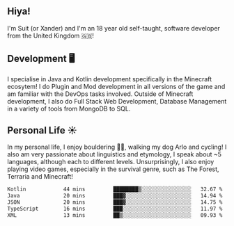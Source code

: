 ## Hiya! 
I'm Suit (or Xander) and I'm an 18 year old self-taught, software developer from the United Kingdom 🇬🇧!

Development 🖥️
---
I specialise in Java and Kotlin development specifically in the Minecraft ecosytem! 
I do Plugin and Mod development in all versions of the game and am familiar with the DevOps tasks involved.
Outside of Minecraft development, I also do Full Stack Web Development, Database Management in a variety of tools from MongoDB to SQL.

Personal Life ☀️
---
In my personal life, I enjoy bouldering 🧗‍♂️, walking my dog Arlo and cycling! I also am very passionate about linguistics and etymology, I speak about ~5 languages, although each to different levels. 
Unsurprisingly, I also enjoy playing video games, especially in the survival genre, such as The Forest, Terraria and Minecraft!
<!--START_SECTION:waka-->

```txt
Kotlin            44 mins         ████████▒░░░░░░░░░░░░░░░░   32.67 %
Java              20 mins         ███▓░░░░░░░░░░░░░░░░░░░░░   14.94 %
JSON              20 mins         ███▓░░░░░░░░░░░░░░░░░░░░░   14.75 %
TypeScript        16 mins         ███░░░░░░░░░░░░░░░░░░░░░░   11.97 %
XML               13 mins         ██▒░░░░░░░░░░░░░░░░░░░░░░   09.93 %
```

<!--END_SECTION:waka-->
